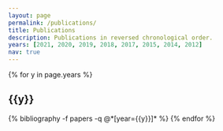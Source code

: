 ```yaml
---
layout: page
permalink: /publications/
title: Publications
description: Publications in reversed chronological order.
years: [2021, 2020, 2019, 2018, 2017, 2015, 2014, 2012]
nav: true
---
```


<div class="publications">

{% for y in page.years %}
  <h2 class="year">{{y}}</h2>
  {% bibliography -f papers -q @*[year={{y}}]* %}
{% endfor %}

</div>
